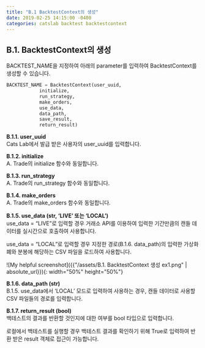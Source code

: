 ```yaml
---
title: "B.1 BacktestContext의 생성"
date: 2019-02-25 14:15:00 -0400
categories: catslab backtest backtestcontext
---
```


## B.1. BacktestContext의 생성

BACKTEST_NAME을 지정하여 아래의 parameter를 입력하여 BacktestContext를 생성할 수 있습니다. 


```python
BACKTEST_NAME = BacktestContext(user_uuid, 
			initialize, 
			run_strategy, 
			make_orders, 
			use_data, 
			data_path, 
			save_result, 
			return_result)
```

__B.1.1. user_uuid__  
Cats Lab에서 발급 받은 사용자의 user_uuid를 입력합니다.


__B.1.2. initialize__  
A. Trade의 initialize 함수와 동일합니다.


__B.1.3. run_strategy__  
A. Trade의 run_strategy 함수와 동일합니다.


__B.1.4. make_orders__  
A. Trade의 make_orders 함수와 동일합니다.


__B.1.5. use_data (str, ‘LIVE’ 또는 ‘LOCAL’)__  
use_data = “LIVE”로 입력할 경우 거래소 API를 이용하여 입력한 기간만큼의 캔들 데이터를 실시간으로 호출하여 사용합니다.

use_data = “LOCAL”로 입력할 경우 지정한 경로(B.1.6. data_path)의 입력한 가상화폐와 분봉에 해당하는 CSV 파일을 로드하여 사용합니다.

![My helpful screenshot]({{"/assets/B.1. BacktestContext 생성 ex1.png" | absolute_url}}){: width="50%" height="50%"}



__B.1.6. data_path (str)__  
B.1.5. use_data에서 ‘LOCAL’ 모드로 입력하여 사용하는 경우, 캔들 데이터로 사용할 CSV 파일들의 경로를 입력합니다.


__B.1.7. return_result (bool)__  
백테스트의 결과를 반환할 것인지에 대한 여부를 bool 타입으로 입력합니다. 

로컬에서 백테스트를 실행할 경우 백테스트 결과를 확인하기 위해 True로 입력하여 반환 받은 result 객체로 접근이 가능합니다.










